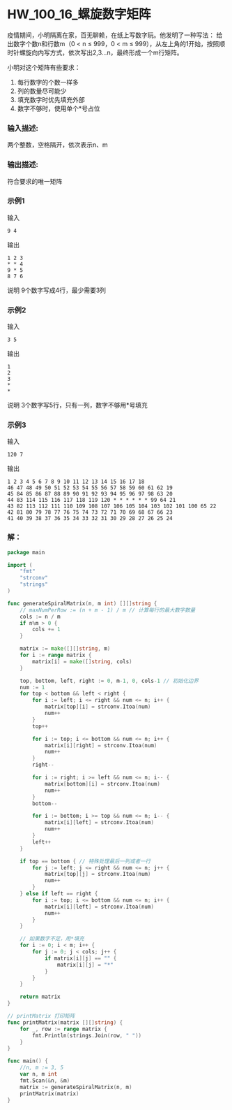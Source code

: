 # HW_100_16_螺旋数字矩阵

疫情期间，小明隔离在家，百无聊赖，在纸上写数字玩。他发明了一种写法：
给出数字个数n和行数m（0 < n ≤ 999，0 < m ≤ 999），从左上角的1开始，按照顺时针螺旋向内写方式，依次写出2,3...n，最终形成一个m行矩阵。

小明对这个矩阵有些要求：
1. 每行数字的个数一样多
2. 列的数量尽可能少
3. 填充数字时优先填充外部
4. 数字不够时，使用单个*号占位

### 输入描述:
两个整数，空格隔开，依次表示n、m

### 输出描述:
符合要求的唯一矩阵

### 示例1
输入
    
    9 4

输出
    
    1 2 3
    * * 4
    9 * 5
    8 7 6

说明
9个数字写成4行，最少需要3列

### 示例2
输入

    3 5

输出
    
    1
    2
    3
    *
    *

说明
3个数字写5行，只有一列，数字不够用*号填充

### 示例3
输入
    
    120 7

输出

    1 2 3 4 5 6 7 8 9 10 11 12 13 14 15 16 17 18
    46 47 48 49 50 51 52 53 54 55 56 57 58 59 60 61 62 19
    45 84 85 86 87 88 89 90 91 92 93 94 95 96 97 98 63 20
    44 83 114 115 116 117 118 119 120 * * * * * * 99 64 21
    43 82 113 112 111 110 109 108 107 106 105 104 103 102 101 100 65 22
    42 81 80 79 78 77 76 75 74 73 72 71 70 69 68 67 66 23
    41 40 39 38 37 36 35 34 33 32 31 30 29 28 27 26 25 24

### 解：

```go
package main

import (
	"fmt"
	"strconv"
	"strings"
)

func generateSpiralMatrix(n, m int) [][]string {
	// maxNumPerRow := (n + m - 1) / m // 计算每行的最大数字数量
	cols := n / m
	if n%m > 0 {
		cols += 1
	}

	matrix := make([][]string, m)
	for i := range matrix {
		matrix[i] = make([]string, cols)
	}

	top, bottom, left, right := 0, m-1, 0, cols-1 // 初始化边界
	num := 1
	for top < bottom && left < right {
		for i := left; i <= right && num <= n; i++ {
			matrix[top][i] = strconv.Itoa(num)
			num++
		}
		top++

		for i := top; i <= bottom && num <= n; i++ {
			matrix[i][right] = strconv.Itoa(num)
			num++
		}
		right--

		for i := right; i >= left && num <= n; i-- {
			matrix[bottom][i] = strconv.Itoa(num)
			num++
		}
		bottom--

		for i := bottom; i >= top && num <= n; i-- {
			matrix[i][left] = strconv.Itoa(num)
			num++
		}
		left++
	}

	if top == bottom { // 特殊处理最后一列或者一行
		for j := left; j <= right && num <= n; j++ {
			matrix[top][j] = strconv.Itoa(num)
			num++
		}
	} else if left == right {
		for i := top; i <= bottom && num <= n; i++ {
			matrix[i][left] = strconv.Itoa(num)
			num++
		}
	}

	// 如果数字不足，用*填充
	for i := 0; i < m; i++ {
		for j := 0; j < cols; j++ {
			if matrix[i][j] == "" {
				matrix[i][j] = "*"
			}
		}
	}

	return matrix
}

// printMatrix 打印矩阵
func printMatrix(matrix [][]string) {
	for _, row := range matrix {
		fmt.Println(strings.Join(row, " "))
	}
}

func main() {
	//n, m := 3, 5
	var n, m int
	fmt.Scan(&n, &m)
	matrix := generateSpiralMatrix(n, m)
	printMatrix(matrix)
}
```